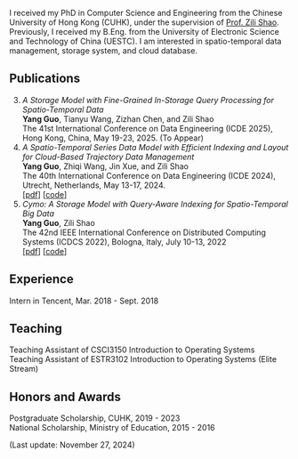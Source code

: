 I received my PhD in Computer Science and Engineering  from the Chinese University of Hong Kong (CUHK), under the supervision of  [Prof. Zili Shao](http://www.cse.cuhk.edu.hk/~shao/). Previously, I received my B.Eng. from the University of Electronic Science and Technology of China (UESTC). I am interested in spatio-temporal data management, storage system, and cloud database.

## Publications

3. _A Storage Model with Fine-Grained In-Storage Query Processing for Spatio-Temporal Data_<br>
**Yang Guo**, Tianyu Wang, Zizhan Chen, and Zili Shao<br>
The 41st International Conference on Data Engineering (ICDE 2025), Hong Kong, China, May 19-23, 2025. (To Appear)<br>
2. _A Spatio-Temporal Series Data Model with Efficient Indexing and Layout for Cloud-Based Trajectory Data Management_<br>
**Yang Guo**, Zhiqi Wang, Jin Xue, and Zili Shao<br>
The 40th International Conference on Data Engineering (ICDE 2024), Utrecht, Netherlands, May 13-17, 2024. <br>
[[pdf](https://ieeexplore.ieee.org/document/10598151)] [[code](https://github.com/LAccordeur/springbok)]<br>
1. _Cymo: A Storage Model with Query-Aware Indexing for Spatio-Temporal Big Data_<br>
**Yang Guo**, Zili Shao<br>
The 42nd IEEE International Conference on Distributed Computing Systems (ICDCS 2022), Bologna, Italy, July 10-13, 2022<br>
[[pdf](https://ieeexplore.ieee.org/document/9912159)] [[code](https://github.com/LAccordeur/cymo)]<br>

## Experience
Intern in Tencent, Mar. 2018 - Sept. 2018<br>

## Teaching
Teaching Assistant of CSCI3150 Introduction to Operating Systems<br>
Teaching Assistant of ESTR3102 Introduction to Operating Systems (Elite Stream)<br>

## Honors and Awards
Postgraduate Scholarship, CUHK, 2019 - 2023<br>
National Scholarship, Ministry of Education, 2015 - 2016<br>


(Last update: November 27, 2024)

